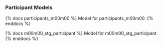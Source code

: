 ### Participant Models

{% docs participants_m00m00 %}
Model for participants_m00m00.
{% enddocs %}

{% docs m00m00_stg_participant %}
Model for m00m00_stg_participant.
{% enddocs %}

